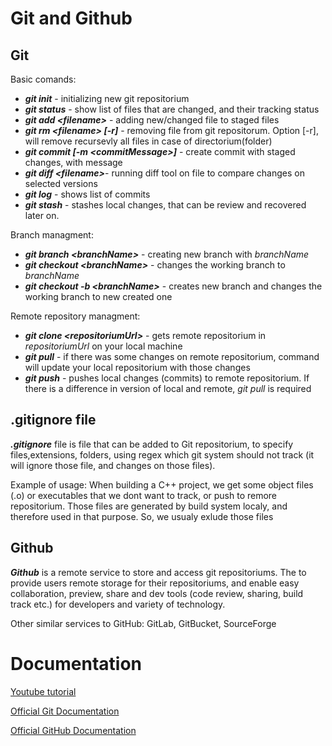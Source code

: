 # Git and Github

## Git

Basic comands:
- ***git init*** - initializing new git repositorium
- ***git status*** - show list of files that are changed, and their tracking status
- ***git add \<filename>*** - adding new/changed file to staged files
- ***git rm \<filename> [-r]*** - removing file from git repositorum. Option [-r], will remove recursevly all files in case of directorium(folder)
- ***git commit \[-m \<commitMessage\>\]*** - create commit with staged changes, with message
- ***git diff \<filename>***- running diff tool on file to compare changes on selected versions
- ***git log*** - shows list of commits
- ***git stash*** - stashes local changes, that can be review and recovered later on.

Branch managment:

- ***git branch \<branchName>*** - creating new branch with *branchName*
- ***git checkout \<branchName>*** - changes the working branch to *branchName*
- ***git checkout -b \<branchName>*** - creates new branch and changes the working branch to new created one

Remote repository managment:

- ***git clone \<repositoriumUrl>*** - gets remote repositorium in *repositoriumUrl* on your local machine
- ***git pull*** - if there was some changes on remote repositorium, command will update your local repositorium with those changes
- ***git push*** - pushes local changes (commits) to remote repositorium. If there is a difference in version of local and remote, *git pull* is required


## .gitignore file

***.gitignore*** file is file that can be added to Git repositorium, to specify files,extensions, folders, using regex
 which git system should not track (it will ignore those file, and changes on those files).
 
 Example of usage:
 When building a C++ project, we get some object files (.o) or executables that we dont want to track, or push to remore repositorium.
 Those files are generated by build system localy, and therefore used in that purpose. So, we usualy exlude those files

## Github

***Github*** is a remote service to store and access git repositoriums. 
The  to provide users remote storage for their repositoriums, and enable easy collaboration, preview, share
 and dev tools (code review, sharing, build track etc.) for developers and variety of technology.

Other similar services to GitHub: GitLab, GitBucket, SourceForge

# Documentation
[Youtube tutorial](https://www.youtube.com/watch?v=DVRQoVRzMIY)

[Official Git Documentation](https://git-scm.com/doc)

[Official GitHub Documentation](https://docs.github.com/en)

